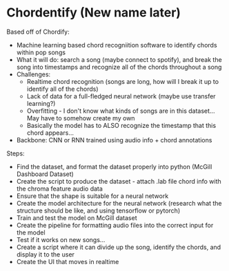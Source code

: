 # Chordentify (New name later)

Based off of Chordify:
- Machine learning based chord recogniition software to identify chords within pop songs
- What it will do: search a song (maybe connect to spotify), and break the song into timestamps and recognize all of the chords throughout a song
- Challenges:
    - Realtime chord recognition (songs are long, how will I break it up to identify all of the chords)
    - Lack of data for a full-fledged neural network (maybe use transfer learning?)
    - Overfitting - I don't know what kinds of songs are in this dataset... May have to somehow create my own
    - Basically the model has to ALSO recognize the timestamp that this chord appears...
- Backbone: CNN or RNN trained using audio info + chord annotations

Steps:
- Find the dataset, and format the dataset properly into python (McGill Dashboard Dataset)
- Create the script to produce the dataset - attach .lab file chord info with the chroma feature audio data
- Ensure that the shape is suitable for a neural network
- Create the model architecture for the neural network (research what the structure should be like, and using tensorflow or pytorch)
- Train and test the model on McGill dataset
- Create the pipeline for formatting audio files into the correct input for the model
- Test if it works on new songs... 
- Create a script where it can divide up the song, identify the chords, and display it to the user
- Create the UI that moves in realtime

